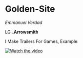 # Golden-Site
*Emmanuel Verdad*

LG _**Arrowsmith**

I Make Trailers For Games, Example:

[![Watch the video](https://i.imgur.com/vKb2F1B.png)](https://www.youtube.com/watch?v=p3h5JR6c2BY&ab_channel=SkyHighGaming)
